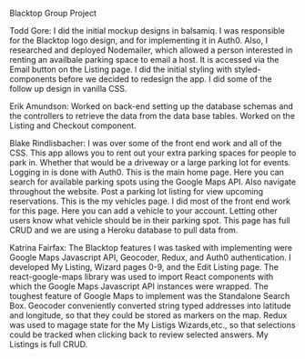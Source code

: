 Blacktop Group Project

Todd Gore: I did the initial mockup designs in balsamiq. I was responsible for the Blacktop logo design, and for implementing it in Auth0.  Also, I researched and deployed Nodemailer, which allowed a person interested in renting an availbale parking space to email a host.  It is accessed via the Email button on the Listing page.  I did the initial styling with styled-components before we decided to redesign the app. I did some of the follow up design in vanilla CSS.


Erik Amundson: Worked on back-end setting up the database schemas and the controllers to retrieve the data from the data base tables. Worked on the Listing and Checkout component.

Blake Rindlisbacher: I was over some of the front end work and all of the CSS. This app allows you to rent out your extra parking spaces for people to park in. Whether that would be a driveway or a large parking lot for events. Logging in is done with Auth0. This is the main home page. Here you can search for available parking spots using the Google Maps API. Also navigate throughout the website. Post a parking lot listing for view upcoming reservations. This is the my vehicles page. I did most of the front end work for this page. Here you can add a vehicle to your account. Letting other users know what vehicle should be in their parking spot. This page has full CRUD and we are using a Heroku database to pull data from.

Katrina Fairfax: The Blacktop features I was tasked with implementing were Google Maps Javascript API, Geocoder, Redux, and Auth0 authentication. I developed My Listing, Wizard pages 0-9, and the Edit Listing page. The react-google-maps library was used to import React components with which the Google Maps Javascript API instances were wrapped. The toughest feature of Google Maps to implement was the Standalone Search Box. Geocoder conveniently converted string typed addresses into latitude and longitude, so that they could be stored as markers on the map. Redux was used to magage state for the My Listigs Wizards,etc., so that selections could be tracked when clicking back to review selected answers. My Listings is full CRUD.


